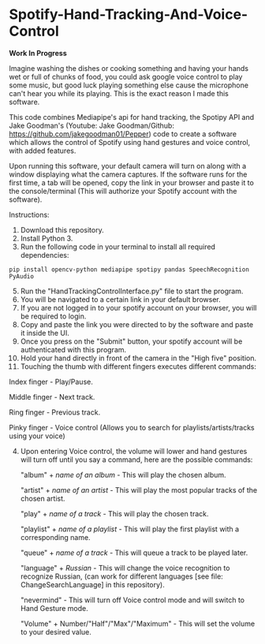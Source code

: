 # Spotify-Hand-Tracking-And-Voice-Control

******Work In Progress******

Imagine washing the dishes or cooking something and having your hands wet or full of chunks of food, you could ask google voice control to play some music, but good luck playing something else cause the microphone can't hear you while its playing.
This is the exact reason I made this software.

This code combines Mediapipe's api for hand tracking, the Spotipy API and Jake Goodman's (Youtube: Jake Goodman/Github: https://github.com/jakegoodman01/Pepper) code to create a software which allows the control of Spotify using hand gestures and voice control, with added features.

Upon running this software, your default camera will turn on along with a window displaying what the camera captures.
If the software runs for the first time, a tab will be opened, copy the link in your browser and paste it to the console/terminal (This will authorize your Spotify account with the software).

Instructions:
1. Download this repository.
2. Install Python 3.
4. Run the following code in your terminal to install all required dependencies:
```
pip install opencv-python mediapipe spotipy pandas SpeechRecognition PyAudio
```
5. Run the "HandTrackingControlInterface.py" file to start the program.
6. You will be navigated to a certain link in your default browser.
7. If you are not logged in to your spotify account on your browser, you will be required to login.
8. Copy and paste the link you were directed to by the software and paste it inside the UI.
9. Once you press on the "Submit" button, your spotify account will be authenticated with this program.
10. Hold your hand directly in front of the camera in the "High five" position.
11. Touching the thumb with different fingers executes different commands:

   Index finger - Play/Pause.

   Middle finger - Next track.

   Ring finger - Previous track.

   Pinky finger - Voice control (Allows you to search for playlists/artists/tracks using your voice)
  
4. Upon entering Voice control, the volume will lower and hand gestures will turn off until you say a command, here are the possible commands:

   "album" + *name of an album* - This will play the chosen album.
   
   "artist" + *name of an artist* - This will play the most popular tracks of the chosen artist.
   
   "play" + *name of a track* - This will play the chosen track.
   
   "playlist" + *name of a playlist* - This will play the first playlist with a corresponding name.
   
   "queue" + *name of a track* - This will queue a track to be played later.
   
   "language" + *Russian* - This will change the voice recognition to recognize Russian, (can work for different languages [see file: ChangeSearchLanguage] in this repository).
   
   "nevermind" - This will turn off Voice control mode and will switch to Hand Gesture mode.

   "Volume" + Number/"Half"/"Max"/"Maximum" - This will set the volume to your desired value.

